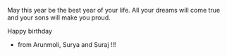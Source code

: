 May this year be the best year of your life.
All your dreams will come true and your sons will make you proud.

Happy birthday 
- from Arunmoli, Surya and Suraj !!!
